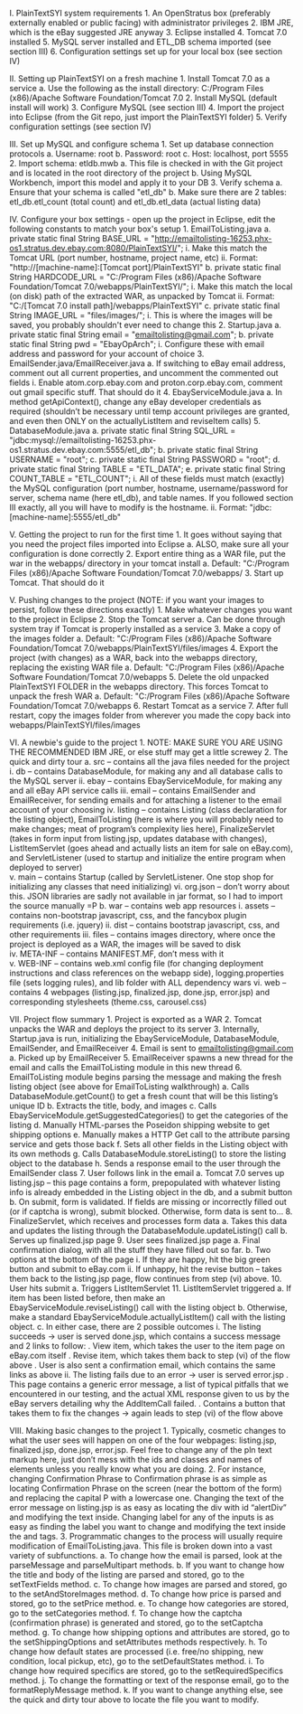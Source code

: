 I. PlainTextSYI system requirements
	1. An OpenStratus box (preferably externally enabled or public facing) with administrator privileges
	2. IBM JRE, which is the eBay suggested JRE anyway
	3. Eclipse installed
	4. Tomcat 7.0 installed
	5. MySQL server installed and ETL_DB schema imported (see section III)
	6. Configuration settings set up for your local box (see section IV)

II. Setting up PlainTextSYI on a fresh machine
	1. Install Tomcat 7.0 as a service
		a. Use the following as the install directory: C:/Program Files (x86)/Apache Software Foundation/Tomcat 7.0
	2. Install MySQL (default install will work)
	3. Configure MySQL (see section III)
	4. Import the project into Eclipse (from the Git repo, just import the PlainTextSYI folder)
	5. Verify configuration settings (see section IV)

III. Set up MySQL and configure schema
	1. Set up database connection protocols
		a. Username: root
		b. Password: root
		c. Host: localhost, port 5555
	2. Import schema: etldb.mwb
		a. This file is checked in with the Git project and is located in the root directory of the project
		b. Using MySQL Workbench, import this model and apply it to your DB
	3. Verify schema 
		a. Ensure that your schema is called "etl_db"
		b. Make sure there are 2 tables: etl_db.etl_count (total count) and etl_db.etl_data (actual listing data)	

IV. Configure your box settings - open up the project in Eclipse, edit the following constants to match your box's setup
	1. EmailToListing.java
		a. private static final String BASE_URL = "http://emailtolisting-16253.phx-os1.stratus.dev.ebay.com:8080/PlainTextSYI/";
				i. Make this match the Tomcat URL (port number, hostname, project name, etc)
				ii. Format: "http://[machine-name]:[Tomcat port]/PlainTextSYI"
		b. private static final String HARDCODE_URL = "C:/Program Files (x86)/Apache Software Foundation/Tomcat 7.0/webapps/PlainTextSYI/";
				i. Make this match the local (on disk) path of the extracted WAR, as unpacked by Tomcat
				ii. Format: "C:/[Tomcat 7.0 install path]/webapps/PlainTextSYI"
		c. private static final String IMAGE_URL = "files/images/";
				i. This is where the images will be saved, you probably shouldn't ever need to change this
	2. Startup.java
		a. private static final String email = "emailtolisting@gmail.com";
		b. private static final String pwd = "EbayOpArch";
			i. Configure these with email address and password for your account of choice
	3. EmailSender.java/EmailReceiver.java
		a. If switching to eBay email address, comment out all current properties, and uncomment the commented out fields
			i. Enable atom.corp.ebay.com and proton.corp.ebay.com, comment out gmail specific stuff. That should do it
	4. EbayServiceModule.java
		a. In method getApiContext(), change any eBay developer credentials as required (shouldn’t be necessary until temp account privileges are granted, and even then ONLY on the actuallyListItem and reviseItem calls)
	5. DatabaseModule.java
		a. private static final String SQL_URL = "jdbc:mysql://emailtolisting-16253.phx-os1.stratus.dev.ebay.com:5555/etl_db";
		b. private static final String USERNAME = "root";
		c. private static final String PASSWORD = "root";
		d. private static final String TABLE = "ETL_DATA";
		e. private static final String COUNT_TABLE = "ETL_COUNT";
			i. All of these fields must match (exactly) the MySQL configuration (port number, hostname, username/password for server, schema name (here etl_db), and table names. If you followed section III exactly, all you will have to modify is the hostname.
			ii. Format: "jdbc:[machine-name]:5555/etl_db"

V. Getting the project to run for the first time
	1. It goes without saying that you need the project files imported into Eclipse
		a. ALSO, make sure all your configuration is done correctly
	2. Export entire thing as a WAR file, put the war in the webapps/ directory in your tomcat install 
		a. Default: "C:/Program Files (x86)/Apache Software Foundation/Tomcat 7.0/webapps/
	3. Start up Tomcat. That should do it

V. Pushing changes to the project (NOTE: if you want your images to persist, follow these directions exactly)
	1. Make whatever changes you want to the project in Eclipse
	2. Stop the Tomcat server 
		a. Can be done through system tray if Tomcat is properly installed as a service
	3. Make a copy of the images folder 
		a. Default: "C:/Program Files (x86)/Apache Software Foundation/Tomcat 7.0/webapps/PlainTextSYI/files/images
	4. Export the project (with changes) as a WAR, back into the webapps directory, replacing the existing WAR file
		a. Default: "C:/Program Files (x86)/Apache Software Foundation/Tomcat 7.0/webapps
	5. Delete the old unpacked PlainTextSYI FOLDER in the webapps directory. This forces Tomcat to unpack the fresh WAR
		a. Default: "C:/Program Files (x86)/Apache Software Foundation/Tomcat 7.0/webapps
	6. Restart Tomcat as a service 
	7. After full restart, copy the images folder from wherever you made the copy back into webapps/PlainTextSYI/files/images
 
VI. A newbie's guide to the project
	1. NOTE: MAKE SURE YOU ARE USING THE RECOMMENDED IBM JRE, or else stuff may get a little screwey
	2. The quick and dirty tour
		a. src – contains all the java files needed for the project
			i. db – contains DatabaseModule, for making any and all database calls to the MySQL server
			ii. ebay – contains EbayServiceModule, for making any and all eBay API service calls
			iii. email – contains EmailSender and EmailReceiver, for sending emails and for attaching a listener to the email account of your choosing
			iv. listing – contains Listing (class declaration for the listing object), EmailToListing (here is where you will probably need to make changes; meat of program’s complexity lies here), FinalizeServlet (takes in form input from listing.jsp, updates database with changes), ListItemServlet (goes ahead and actually lists an item for sale on eBay.com), and ServletListener (used to startup and initialize the entire program when deployed to server)			
			v. main – contains Startup (called by ServletListener. One stop shop for initializing any classes that need initializing)
			vi. org.json – don’t worry about this. JSON libraries are sadly not available in jar format, so I had to import the source manually =P
		b. war – contains web app resources
			i. assets – contains non-bootstrap javascript, css, and the fancybox plugin requirements (i.e. jquery)
			ii. dist – contains bootstrap javascript, css, and other requirements
			iii. files – contains images directory, where once the project is deployed as a WAR, the images will be saved to disk			
			iv. META-INF – contains MANIFEST.MF, don’t mess with it			
			v. WEB-INF – contains web.xml config file (for changing deployment instructions and class references on the webapp side), logging.properties file (sets logging rules), and lib folder with ALL dependency wars
			vi. web – contains 4 webpages (listing.jsp, finalized.jsp, done.jsp, error.jsp) and corresponding stylesheets (theme.css, carousel.css)

VII. Project flow summary
	1. Project is exported as a WAR
	2. Tomcat unpacks the WAR and deploys the project to its server
	3. Internally, Startup.java is run, initializing the EbayServiceModule, DatabaseModule, EmailSender, and EmailReceiver
	4. Email is sent to emailtolisting@gmail.com
		a. Picked up by EmailReceiver
	5. EmailReceiver spawns a new thread for the email and calls the EmailToListing module in this new thread
	6. EmailToListing module begins parsing the message and making the fresh listing object (see above for EmailToListing walkthrough)
		a. Calls DatabaseModule.getCount() to get a fresh count that will be this listing’s unique ID
		b. Extracts the title, body, and images
		c. Calls EbayServiceModule.getSuggestedCategories() to get the categories of the listing
		d. Manually HTML-parses the Poseidon shipping website to get shipping options
		e. Manually makes a HTTP Get call to the attribute parsing service and gets those back
		f. Sets all other fields in the Listing object with its own methods
		g. Calls DatabaseModule.storeListing() to store the listing object to the database
		h. Sends a response email to the user through the EmailSender class
	7. User follows link in the email
		a. Tomcat 7.0 serves up listing.jsp – this page contains a form, prepopulated with whatever listing info is already embedded in the Listing object in the db, and a submit button
		b. On submit, form is validated. If fields are missing or incorrectly filled out (or if captcha is wrong), submit blocked. Otherwise, form data is sent to…
	8. FinalizeServlet, which receives and processes form data
		a. Takes this data and updates the listing through the DatabaseModule.updateListing() call
		b. Serves up finalized.jsp page
	9. User sees finalized.jsp page
		a. Final confirmation dialog, with all the stuff they have filled out so far.
		b. Two options at the bottom of the page
			i.	If they are happy, hit the big green button and submit to eBay.com
			ii.	If unhappy, hit the revise button – takes them back to the listing.jsp page, flow continues from step (vi) above.
	10. User hits submit
		a.	Triggers ListItemServlet
	11. ListItemServlet triggered
		a. If item has been listed before, then make an EbayServiceModule.reviseListing() call with the listing object
		b. Otherwise, make a standard EbayServiceModule.actuallyListItem() call with the listing object.
		c. In either case, there are 2 possible outcomes
			i. The listing succeeds -> user is served done.jsp, which contains a success message and 2 links to follow: 
				. View item, which takes the user to the item page on eBay.com itself
				. Revise item, which takes them back to step (vi) of the flow above
				. User is also sent a confirmation email, which contains the same links as above
			ii.	The listing fails due to an error -> user is served error.jsp
				. This page contains a generic error message, a list of typical pitfalls that we encountered in our testing, and the actual XML response given to us by the eBay servers detailing why the AddItemCall failed.
				. Contains a button that takes them to fix the changes -> again leads to step (vi) of the flow above

VIII. Making basic changes to the project
	1. Typically, cosmetic changes to what the user sees will happen on one of the four webpages: listing.jsp, finalized.jsp, done.jsp, error.jsp. Feel free to change any of the pln text markup here, just don’t mess with the ids and classes and names of elements unless you really know what you are doing. 
	2. For instance, changing Confirmation Phrase to Confirmation phrase is as simple as locating Confirmation Phrase on the screen (near the bottom of the form) and replacing the capital P with a lowercase one. Changing the text of the error message on listing.jsp is as easy as locating the div with id “alertDiv” and modifying the text inside. Changing label for any of the inputs is as easy as finding the label you want to change and modifying the text inside the <label> and </label> tags.
	3. Programmatic changes to the process will usually require modification of EmailToListing.java. This file is broken down into a vast variety of subfunctions. 
		a. To change how the email is parsed, look at the parseMessage and parseMultipart methods.
		b. If you want to change how the title and body of the listing are parsed and stored, go to the setTextFields method. 
		c. To change how images are parsed and stored, go to the setAndStoreImages method. 
		d. To change how price is parsed and stored, go to the setPrice method. 
		e. To change how categories are stored, go to the setCategories method. 
		f. To change how the captcha (confirmation phrase) is generated and stored, go to the setCaptcha method. 
		g. To change how shipping options and attributes are stored, go to the setShippingOptions and setAttributes methods respectively. 
		h. To change how default states are processed (i.e. free/no shipping, new condition, local pickup, etc), go to the setDefaultStates method. 
		i. To change how required specifics are stored, go to the setRequiredSpecifics method. 
		j. To change the formatting or text of the response email, go to the formatReplyMessage method.
		k. If you want to change anything else, see the quick and dirty tour above to locate the file you want to modify.